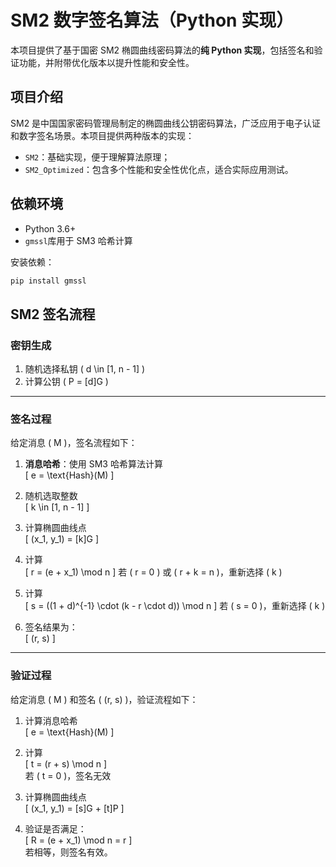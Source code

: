 # SM2 数字签名算法（Python 实现）

本项目提供了基于国密 SM2 椭圆曲线密码算法的**纯 Python 实现**，包括签名和验证功能，并附带优化版本以提升性能和安全性。

## 项目介绍

SM2 是中国国家密码管理局制定的椭圆曲线公钥密码算法，广泛应用于电子认证和数字签名场景。本项目提供两种版本的实现：

- `SM2`：基础实现，便于理解算法原理；
- `SM2_Optimized`：包含多个性能和安全性优化点，适合实际应用测试。

## 依赖环境

- Python 3.6+
- `gmssl`库用于 SM3 哈希计算

安装依赖：

```bash
pip install gmssl

```

## SM2 签名流程

### 密钥生成

1. 随机选择私钥 \( d \in [1, n - 1] \)
2. 计算公钥 \( P = [d]G \)

---

### 签名过程

给定消息 \( M \)，签名流程如下：

1. **消息哈希**：使用 SM3 哈希算法计算  
   \[
   e = \text{Hash}(M)
   \]

2. 随机选取整数  
   \[
   k \in [1, n - 1]
   \]

3. 计算椭圆曲线点  
   \[
   (x_1, y_1) = [k]G
   \]

4. 计算  
   \[
   r = (e + x_1) \mod n
   \]
   若 \( r = 0 \) 或 \( r + k = n \)，重新选择 \( k \)

5. 计算  
   \[
   s = ((1 + d)^{-1} \cdot (k - r \cdot d)) \mod n
   \]
   若 \( s = 0 \)，重新选择 \( k \)

6. 签名结果为：  
   \[
   (r, s)
   \]

---

### 验证过程

给定消息 \( M \) 和签名 \( (r, s) \)，验证流程如下：

1. 计算消息哈希  
   \[
   e = \text{Hash}(M)
   \]

2. 计算  
   \[
   t = (r + s) \mod n
   \]  
   若 \( t = 0 \)，签名无效

3. 计算椭圆曲线点  
   \[
   (x_1, y_1) = [s]G + [t]P
   \]

4. 验证是否满足：  
   \[
   R = (e + x_1) \mod n = r
   \]  
   若相等，则签名有效。
